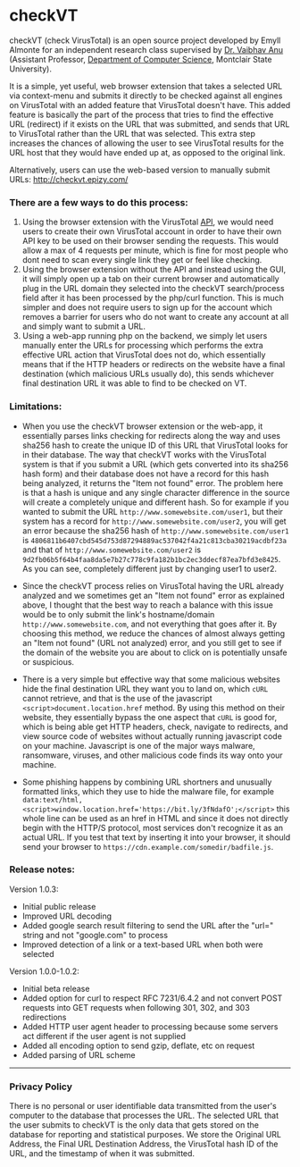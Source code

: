 # checkVT
checkVT (check VirusTotal) is an open source project developed by Emyll Almonte for an independent research class supervised by [Dr. Vaibhav Anu](http://vaibhavanu.com/) (Assistant Professor, [Department of Computer Science](https://www.montclair.edu/computer-science/), Montclair State University).



It is a simple, yet useful, web browser extension that takes a selected URL via context-menu and submits it directly to be checked against all engines on VirusTotal with an added feature that VirusTotal doesn't have. This added feature is basically the part of the process that tries to find the effective URL (redirect) if it exists on the URL that was submitted, and sends that URL to VirusTotal rather than the URL that was selected. This extra step increases the chances of allowing the user to see VirusTotal results for the URL host that they would have ended up at, as opposed to the original link.

Alternatively, users can use the web-based version to manually submit URLs: http://checkvt.epizy.com/

### There are a few ways to do this process:
1. Using the browser extension with the VirusTotal [API](https://developers.virustotal.com/reference), we would need users to create their own VirusTotal account in order to have their own API key to be used on their browser sending the requests. This would allow a max of 4 requests per minute, which is fine for most people who dont need to scan every single link they get or feel like checking.
2. Using the browser extension without the API and instead using the GUI, it will simply open up a tab on their current browser and automatically plug in the URL domain they selected into the checkVT search/process field after it has been processed by the php/curl function. This is much simpler and does not require users to sign up for the account which removes a barrier for users who do not want to create any account at all and simply want to submit a URL.
3. Using a web-app running php on the backend, we simply let users manually enter the URLs for processing which performs the extra effective URL action that VirusTotal does not do, which essentially means that if the HTTP headers or redirects on the website have a final destination (which malicious URLs usually do), this sends whichever final destination URL it was able to find to be checked on VT.



### Limitations:
- When you use the checkVT browser extension or the web-app, it essentially parses links checking for redirects along the way and uses sha256 hash to create the unique ID of this URL that VirusTotal looks for in their database. The way that checkVT works with the VirusTotal system is that if you submit a URL (which gets converted into its sha256 hash form) and their database does not have a record for this hash being analyzed, it returns the "Item not found" error. The problem here is that a hash is unique and any single character difference in the source will create a completely unique and different hash. So for example if you wanted to submit the URL `http://www.somewebsite.com/user1`, but their system has a record for `http://www.somewebsite.com/user2`, you will get an error because the sha256 hash of `http://www.somewebsite.com/user1` is `4806811b6407cbd545d753d87294889ac537042f4a21c813cba30219acdbf23a` and that of `http://www.somewebsite.com/user2` is `9d2fb06b5f64b4faa8da5e7b27c778c9fa182b1bc2ec3ddecf87ea7bfd3e8425`. As you can see, completely different just by changing user1 to user2.

- Since the checkVT process relies on VirusTotal having the URL already analyzed and we sometimes get an "Item not found" error as explained above, I thought that the best way to reach a balance with this issue would be to only submit the link's hostname/domain `http://www.somewebsite.com`, and not everything that goes after it. By choosing this method, we reduce the chances of almost always getting an "Item not found" (URL not analyzed) error, and you still get to see if the domain of the website you are about to click on is potentially unsafe or suspicious.

- There is a very simple but effective way that some malicious websites hide the final destination URL they want you to land on, which `cURL` cannot retrieve, and that is the use of the javascript `<script>document.location.href` method. By using this method on their website, they essentially bypass the one aspect that `cURL` is good for, which is being able get HTTP headers, check, navigate to redirects, and view source code of websites without actually running javascript code on your machine. Javascript is one of the major ways malware, ransomware, viruses, and other malicious code finds its way onto your machine.

- Some phishing happens by combining URL shortners and unusually formatted links, which they use to hide the malware file, for example `data:text/html,<script>window.location.href='https://bit.ly/3fNdafO';</script>` this whole line can be used as an href in HTML and since it does not directly begin with the HTTP/S protocol, most services don't recognize it as an actual URL. If you test that text by inserting it into your browser, it should send your browser to `https://cdn.example.com/somedir/badfile.js`.


### Release notes:
Version 1.0.3:
- Initial public release
- Improved URL decoding
- Added google search result filtering to send the URL after the "url=" string and not "google.com" to process
- Improved detection of a link or a text-based URL when both were selected



Version 1.0.0-1.0.2:
- Initial beta release
- Added option for curl to respect RFC 7231/6.4.2 and not convert POST requests into GET requests when following 301, 302, and 303 redirections
- Added HTTP user agent header to processing because some servers act different if the user agent is not supplied
- Added all encoding option to send gzip, deflate, etc on request
- Added parsing of URL scheme

___

### Privacy Policy

There is no personal or user identifiable data transmitted from the user's computer to the database that processes the URL. The selected URL that the user submits to checkVT is the only data that gets stored on the database for reporting and statistical purposes. We store the Original URL Address, the Final URL Destination Address, the VirusTotal hash ID of the URL, and the timestamp of when it was submitted.
